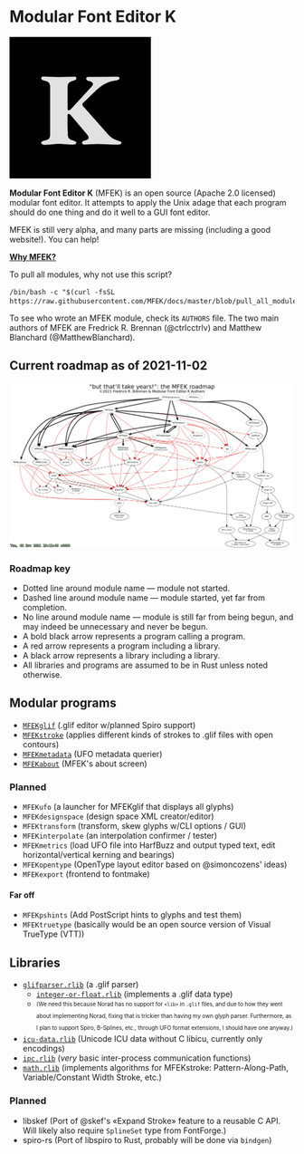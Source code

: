# Modular Font Editor K

<img src="https://raw.githubusercontent.com/MFEK/docs/master/blob/logo.png" width="250">

**Modular Font Editor K** (MFEK) is an open source (Apache 2.0 licensed) modular font editor. It attempts to apply the Unix adage that each program should do one thing and do it well to a GUI font editor.

MFEK is still very alpha, and many parts are missing (including a good website!). You can help!

**[Why MFEK?](https://github.com/MFEK/docs/blob/master/doc/Why.md)**

To pull all modules, why not use this script?

    /bin/bash -c "$(curl -fsSL https://raw.githubusercontent.com/MFEK/docs/master/blob/pull_all_modules.sh)"

To see who wrote an MFEK module, check its `AUTHORS` file. The two main authors of MFEK are Fredrick R. Brennan (@ctrlcctrlv) and Matthew Blanchard (@MatthewBlanchard).

## Current roadmap as of 2021-11-02
![Current roadmap as of 2021-11-02](https://raw.githubusercontent.com/MFEK/docs/master/roadmap/roadmap.png)
### Roadmap key
* Dotted line around module name — module not started.
* Dashed line around module name — module started, yet far from completion.
* No line around module name — module is still far from being begun, and may indeed be unnecessary and never be begun.
* A bold black arrow represents a program calling a program.
* A red arrow represents a program including a library.
* A black arrow represents a library including a library.
* All libraries and programs are assumed to be in Rust unless noted otherwise.

## Modular programs

* [`MFEKglif`](https://github.com/MFEK/glif) (.glif editor w/planned Spiro support)
* [`MFEKstroke`](https://github.com/MFEK/stroke) (applies different kinds of strokes to .glif files with open contours)
* [`MFEKmetadata`](https://github.com/MFEK/metadata) (UFO metadata querier)
* [`MFEKabout`](https://github.com/MFEK/about) (MFEK's about screen)

### Planned

* `MFEKufo` (a launcher for MFEKglif that displays all glyphs)
* `MFEKdesignspace` (design space XML creator/editor)
* `MFEKtransform` (transform, skew glyphs w/CLI options / GUI)
* `MFEKinterpolate` (an interpolation confirmer / tester)
* `MFEKmetrics` (load UFO file into HarfBuzz and output typed text, edit horizontal/vertical kerning and bearings)
* `MFEKopentype` (OpenType layout editor based on @simoncozens' ideas)
* `MFEKexport` (frontend to fontmake)

#### Far off

* `MFEKpshints` (Add PostScript hints to glyphs and test them)
* `MFEKtruetype` (basically would be an open source version of Visual TrueType (VTT))

## Libraries

* [`glifparser.rlib`](https://github.com/MFEK/glifparser.rlib) (a .glif parser)
  * [`integer-or-float.rlib`](https://github.com/MFEK/integer_or_float.rlib) (implements a .glif data type)
  * <sub><sup>(We need this because Norad has no support for `<lib>` in `.glif` files, and due to how they went about implementing Norad, fixing that is trickier than having my own glyph parser. Furthermore, as I plan to support Spiro, B-Splines, etc., through UFO format extensions, I should have one anyway.)</sup></sub>
* [`icu-data.rlib`](https://github.com/MFEK/icu-data.rlib) (Unicode ICU data without C libicu, currently only encodings)
* [`ipc.rlib`](https://github.com/MFEK/ipc.rlib) (_very_ basic inter-process communication functions)
* [`math.rlib`](https://github.com/MFEK/math.rlib) (implements algorithms for MFEKstroke: Pattern-Along-Path, Variable/Constant Width Stroke, etc.)

### Planned

* libskef (Port of @skef's &laquo;Expand Stroke&raquo; feature to a reusable C API. Will likely also require `SplineSet` type from FontForge.)
* spiro-rs (Port of libspiro to Rust, probably will be done via `bindgen`)
